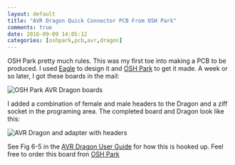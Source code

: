 ```yaml
---
layout: default
title: "AVR Dragon Quick Connector PCB From OSH Park"
comments: true
date: 2016-09-09 14:05:12
categories: [oshpark,pcb,avr,dragon]
---
```


OSH Park pretty much rules. This was my first toe into making a PCB to be produced. I used [Eagle](https://cadsoft.io/) to design it and [OSH Park](https://oshpark.com/) to get it made. A week or so later, I got these boards in the mail:

![OSH Park AVR Dragon boards](http://media.jaywiggins.com.s3.amazonaws.com/images/avr-dragon-adapter-oshpark-med.jpg)

I added a combination of female and male headers to the Dragon and a ziff socket in the programing area. The completed board and Dragon look like this:

![AVR Dragon and adapter with headers](http://media.jaywiggins.com.s3.amazonaws.com/images/dragon-and-adapter-with-headers.jpg)

See Fig 6-5 in the [AVR Dragon User Guide](http://www.atmel.com/Images/Atmel-42723-AVR-Dragon_UserGuide.pdf) for how this is hooked up. Feel free to order this board fron [OSH Park](https://oshpark.com/shared_projects/dpRLKfmm)
